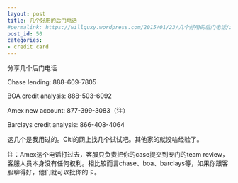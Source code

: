```yaml
---
layout: post
title: 几个好用的后门电话
#permalink: https://willguxy.wordpress.com/2015/01/23/几个好用的后门电话/index.html
post_id: 50
categories: 
- credit card
---
```


分享几个后门电话

Chase lending: 888-609-7805

BOA credit analysis: 888-503-6092

Amex new account: 877-399-3083（注）

Barclays credit analysis: 866-408-4064

这几个是我用过的。Citi的网上找几个试试吧。其他家的就没啥经验了。

注：Amex这个电话打过去，客服只负责把你的case提交到专门的team review，客服人员本身没有任何权利。相比较而言chase、boa、barclays等，如果你跟客服聊得好，他们就可以批你的卡。